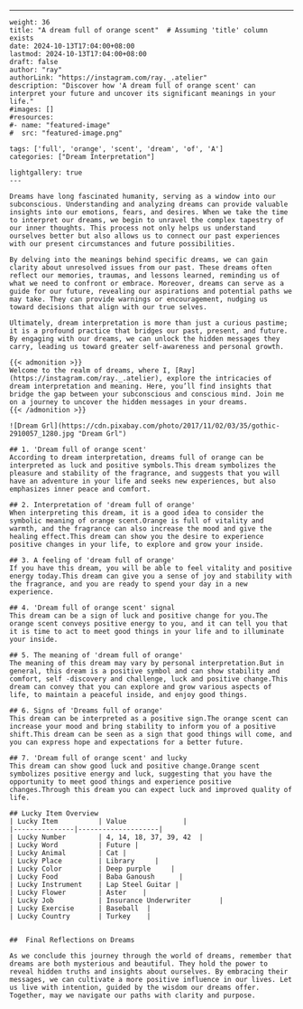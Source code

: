 ---
    weight: 36
    title: "A dream full of orange scent"  # Assuming 'title' column exists
    date: 2024-10-13T17:04:00+08:00
    lastmod: 2024-10-13T17:04:00+08:00
    draft: false
    author: "ray"
    authorLink: "https://instagram.com/ray._.atelier"
    description: "Discover how 'A dream full of orange scent' can interpret your future and uncover its significant meanings in your life."
    #images: []
    #resources:
    #- name: "featured-image"
    #  src: "featured-image.png"
    
    tags: ['full', 'orange', 'scent', 'dream', 'of', 'A']
    categories: ["Dream Interpretation"]
    
    lightgallery: true
    ---
    
    Dreams have long fascinated humanity, serving as a window into our subconscious. Understanding and analyzing dreams can provide valuable insights into our emotions, fears, and desires. When we take the time to interpret our dreams, we begin to unravel the complex tapestry of our inner thoughts. This process not only helps us understand ourselves better but also allows us to connect our past experiences with our present circumstances and future possibilities.
    
    By delving into the meanings behind specific dreams, we can gain clarity about unresolved issues from our past. These dreams often reflect our memories, traumas, and lessons learned, reminding us of what we need to confront or embrace. Moreover, dreams can serve as a guide for our future, revealing our aspirations and potential paths we may take. They can provide warnings or encouragement, nudging us toward decisions that align with our true selves.
    
    Ultimately, dream interpretation is more than just a curious pastime; it is a profound practice that bridges our past, present, and future. By engaging with our dreams, we can unlock the hidden messages they carry, leading us toward greater self-awareness and personal growth.
    
    {{< admonition >}}
    Welcome to the realm of dreams, where I, [Ray](https://instagram.com/ray._.atelier), explore the intricacies of dream interpretation and meaning. Here, you’ll find insights that bridge the gap between your subconscious and conscious mind. Join me on a journey to uncover the hidden messages in your dreams.
    {{< /admonition >}}
    
    ![Dream Grl](https://cdn.pixabay.com/photo/2017/11/02/03/35/gothic-2910057_1280.jpg "Dream Grl")
    
    ## 1. 'Dream full of orange scent'
    According to dream interpretation, dreams full of orange can be interpreted as luck and positive symbols.This dream symbolizes the pleasure and stability of the fragrance, and suggests that you will have an adventure in your life and seeks new experiences, but also emphasizes inner peace and comfort.
    
    ## 2. Interpretation of 'dream full of orange'
    When interpreting this dream, it is a good idea to consider the symbolic meaning of orange scent.Orange is full of vitality and warmth, and the fragrance can also increase the mood and give the healing effect.This dream can show you the desire to experience positive changes in your life, to explore and grow your inside.
    
    ## 3. A feeling of 'dream full of orange'
    If you have this dream, you will be able to feel vitality and positive energy today.This dream can give you a sense of joy and stability with the fragrance, and you are ready to spend your day in a new experience.
    
    ## 4. 'Dream full of orange scent' signal
    This dream can be a sign of luck and positive change for you.The orange scent conveys positive energy to you, and it can tell you that it is time to act to meet good things in your life and to illuminate your inside.
    
    ## 5. The meaning of 'dream full of orange'
    The meaning of this dream may vary by personal interpretation.But in general, this dream is a positive symbol and can show stability and comfort, self -discovery and challenge, luck and positive change.This dream can convey that you can explore and grow various aspects of life, to maintain a peaceful inside, and enjoy good things.
    
    ## 6. Signs of 'Dreams full of orange'
    This dream can be interpreted as a positive sign.The orange scent can increase your mood and bring stability to inform you of a positive shift.This dream can be seen as a sign that good things will come, and you can express hope and expectations for a better future.
    
    ## 7. 'Dream full of orange scent' and lucky
    This dream can show good luck and positive change.Orange scent symbolizes positive energy and luck, suggesting that you have the opportunity to meet good things and experience positive changes.Through this dream you can expect luck and improved quality of life.
    
    ## Lucky Item Overview
    | Lucky Item          | Value              |
    |---------------|--------------------|
    | Lucky Number        | 4, 14, 18, 37, 39, 42  |
    | Lucky Word          | Future |
    | Lucky Animal        | Cat |
    | Lucky Place         | Library     |
    | Lucky Color         | Deep purple     |
    | Lucky Food          | Baba Ganoush      |
    | Lucky Instrument    | Lap Steel Guitar |
    | Lucky Flower        | Aster    |
    | Lucky Job           | Insurance Underwriter       |
    | Lucky Exercise      | Baseball  |
    | Lucky Country       | Turkey    |
    
    
    ##  Final Reflections on Dreams
    
    As we conclude this journey through the world of dreams, remember that dreams are both mysterious and beautiful. They hold the power to reveal hidden truths and insights about ourselves. By embracing their messages, we can cultivate a more positive influence in our lives. Let us live with intention, guided by the wisdom our dreams offer. Together, may we navigate our paths with clarity and purpose.
    